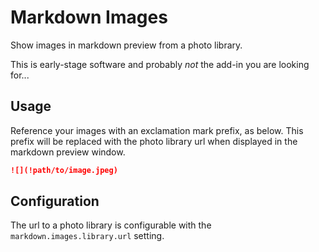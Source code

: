 
# Markdown Images

Show images in markdown preview from a photo library.

This is early-stage software and probably _not_ the add-in you are looking for...

## Usage

Reference your images with an exclamation mark prefix, as below. This prefix will be replaced with the photo library url when displayed in the markdown preview window.

```markdown
![](!path/to/image.jpeg)
```

## Configuration

The url to a photo library is configurable with the `markdown.images.library.url` setting.
